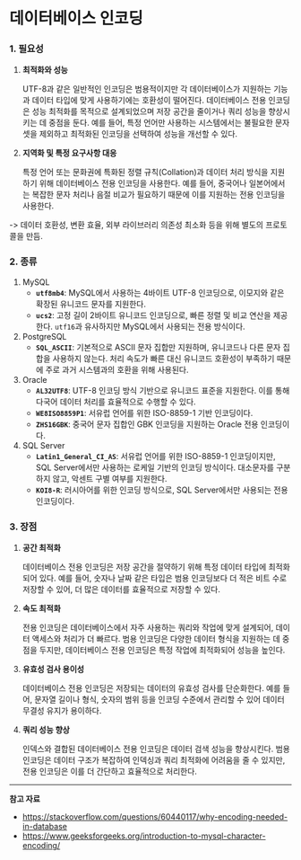 # 데이터베이스 인코딩



### 1. 필요성

1. **최적화와 성능**

   UTF-8과 같은 일반적인 인코딩은 범용적이지만 각 데이터베이스가 지원하는 기능과 데이터 타입에 맞게 사용하기에는 호환성이 떨어진다.  데이터베이스 전용 인코딩은 성능 최적화를 목적으로 설계되었으며 저장 공간을 줄이거나 쿼리 성능을 향상시키는 데 중점을 둔다. 예를 들어, 특정 언어만 사용하는 시스템에서는 불필요한 문자셋을 제외하고 최적화된 인코딩을 선택하여 성능을 개선할 수 있다.

   

2. **지역화 및 특정 요구사항 대응**

   특정 언어 또는 문화권에 특화된 정렬 규칙(Collation)과 데이터 처리 방식을 지원하기 위해 데이터베이스 전용 인코딩을 사용한다. 예를 들어, 중국어나 일본어에서는 복잡한 문자 처리나 음절 비교가 필요하기 때문에 이를 지원하는 전용 인코딩을 사용한다.

-> 데이터 호환성, 변환 효율, 외부 라이브러리 의존성 최소화 등을 위해 별도의 프로토콜을 만듬.



### 2. 종류

1. MySQL
   - **`utf8mb4`**: MySQL에서 사용하는 4바이트 UTF-8 인코딩으로, 이모지와 같은 확장된 유니코드 문자를 지원한다.
   - **`ucs2`**: 고정 길이 2바이트 유니코드 인코딩으로, 빠른 정렬 및 비교 연산을 제공한다. `utf16`과 유사하지만 MySQL에서 사용되는 전용 방식이다.
2. PostgreSQL
   - **`SQL_ASCII`**: 기본적으로 ASCII 문자 집합만 지원하며, 유니코드나 다른 문자 집합을 사용하지 않는다. 처리 속도가 빠른 대신 유니코드 호환성이 부족하기 때문에 주로 과거 시스템과의 호환을 위해 사용된다.
3. Oracle
   - **`AL32UTF8`**: UTF-8 인코딩 방식 기반으로 유니코드 표준을 지원한다. 이를 통해 다국어 데이터 처리를 효율적으로 수행할 수 있다.
   - **`WE8ISO8859P1`**: 서유럽 언어를 위한 ISO-8859-1 기반 인코딩이다.
   - **`ZHS16GBK`**: 중국어 문자 집합인 GBK 인코딩을 지원하는 Oracle 전용 인코딩이다.
4. SQL Server
   - **`Latin1_General_CI_AS`**: 서유럽 언어를 위한 ISO-8859-1 인코딩이지만, SQL Server에서만 사용하는 로케일 기반의 인코딩 방식이다. 대소문자를 구분하지 않고, 악센트 구별 여부를 지원한다.
   - **`KOI8-R`**: 러시아어를 위한 인코딩 방식으로, SQL Server에서만 사용되는 전용 인코딩이다.

### 3. 장점

1. **공간 최적화**

   데이터베이스 전용 인코딩은 저장 공간을 절약하기 위해 특정 데이터 타입에 최적화되어 있다. 예를 들어, 숫자나 날짜 같은 타입은 범용 인코딩보다 더 적은 비트 수로 저장할 수 있어, 더 많은 데이터를 효율적으로 저장할 수 있다.

2. **속도 최적화**

   전용 인코딩은 데이터베이스에서 자주 사용하는 쿼리와 작업에 맞게 설계되어, 데이터 액세스와 처리가 더 빠르다. 범용 인코딩은 다양한 데이터 형식을 지원하는 데 중점을 두지만, 데이터베이스 전용 인코딩은 특정 작업에 최적화되어 성능을 높인다.

3. **유효성 검사 용이성**

   데이터베이스 전용 인코딩은 저장되는 데이터의 유효성 검사를 단순화한다. 예를 들어, 문자열 길이나 형식, 숫자의 범위 등을 인코딩 수준에서 관리할 수 있어 데이터 무결성 유지가 용이하다.

4. **쿼리 성능 향상**

   인덱스와 결합된 데이터베이스 전용 인코딩은 데이터 검색 성능을 향상시킨다. 범용 인코딩은 데이터 구조가 복잡하여 인덱싱과 쿼리 최적화에 어려움을 줄 수 있지만, 전용 인코딩은 이를 더 간단하고 효율적으로 처리한다.

------

**참고 자료**

- https://stackoverflow.com/questions/60440117/why-encoding-needed-in-database
- https://www.geeksforgeeks.org/introduction-to-mysql-character-encoding/